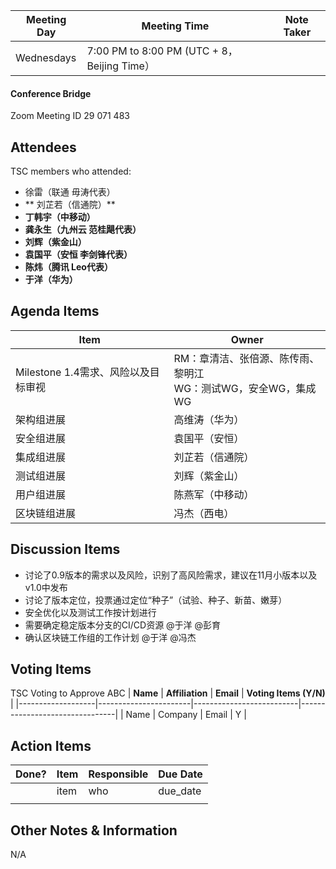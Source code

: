 | Meeting Day | Meeting Time | Note Taker |
| --- | --- | --- |
| Wednesdays | 7:00 PM to 8:00 PM (UTC + 8，Beijing Time） |     |

#### Conference Bridge

Zoom Meeting ID
29 071 483


## Attendees
TSC members who attended:

- 徐雷（联通 毋涛代表）
- ** 刘芷若（信通院）**     
- **丁韩宇（中移动）**    
- **龚永生（九州云 范桂飓代表）**      
- **刘辉（紫金山）**    
- **袁国平（安恒 李剑锋代表）** 
- **陈炜（腾讯 Leo代表）**   
- **于洋（华为）**    

## Agenda Items

Item | Owner
---- | ----
Milestone 1.4需求、风险以及目标审视 | RM：章清洁、张倍源、陈传雨、黎明江<br/>WG：测试WG，安全WG，集成WG 
架构组进展 | 高维涛（华为）
安全组进展 | 袁国平（安恒）
集成组进展 | 刘芷若（信通院）
测试组进展 | 刘辉（紫金山）
用户组进展 | 陈燕军（中移动）
区块链组进展 | 冯杰（西电）

## Discussion Items

- 讨论了0.9版本的需求以及风险，识别了高风险需求，建议在11月小版本以及v1.0中发布
- 讨论了版本定位，投票通过定位“种子”（试验、种子、新苗、嫩芽）
- 安全优化以及测试工作按计划进行
- 需要确定稳定版本分支的CI/CD资源 @于洋 @彭育
- 确认区块链工作组的工作计划 @于洋 @冯杰

## Voting Items
TSC Voting to Approve ABC
| **Name**          | **Affiliation**       | **Email**                |  **Voting Items (Y/N)** |
|-------------------|-----------------------|--------------------------|--------------------------------|
| Name              | Company                   | Email           |         Y         |


## Action Items
| Done? | Item | Responsible | Due Date |
| ---- | ---- | ---- | ---- |
| | item | who | due_date |
|       |      |             |          |

## Other Notes & Information
N/A
